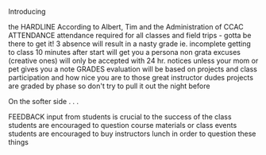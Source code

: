 
 


Introducing

the HARDLINE
According to Albert, Tim and the Administration of CCAC
ATTENDANCE
attendance required for all classes and field trips - gotta be there to get it!
3 absence will result in a nasty grade ie. incomplete
getting to class 10 minutes after start will get you a persona non grata
excuses (creative ones) will only be accepted with 24 hr. notices unless your mom or pet gives you a note
GRADES
evaluation will be based on projects and class participation and how nice you are to those great instructor dudes
projects are graded by phase so don't try to pull it out the night before

On the softer side . . .

FEEDBACK
input from students is crucial to the success of the class
students are encouraged to question course materials or class events
students are encouraged to buy instructors lunch in order to question these things